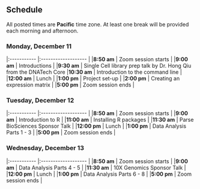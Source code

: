 ## Schedule

All posted times are **Pacific** time zone. At least one break will be provided each morning and afternoon.

### Monday, December 11

|:----------- |:------------------- |
|**8:50 am**  | Zoom session starts |
|**9:00 am**  | Introductions |
|**9:30 am**  | Single Cell library prep talk by Dr. Hong Qiu from the DNATech Core
|**10:30 am**  | Introduction to the command line |
|**12:00 am**  | Lunch |
|**1:00 pm**  | Project set-up |
|**2:00 pm**  | Creating an expression matrix |
|**5:00 pm** | Zoom session ends |

### Tuesday, December 12

|:----------- |:------------------- |
|**8:50 am**  | Zoom session starts |
|**9:00 am**  | Introduction to R |
|**11:00 am**  | Installing R packages |
|**11:30 am**  | Parse BioSciences Sponsor Talk |
|**12:00 pm**  | Lunch |
|**1:00 pm**  | Data Analysis Parts 1 - 3  |
|**5:00 pm** | Zoom session ends |

### Wednesday, December 13

|:----------- |:------------------- |
|**8:50 am**  | Zoom session starts |
|**9:00 am**   | Data Analysis Parts 4 - 5  |
|**11:30 am**  | 10X Genomics Sponsor Talk |
|**12:00 pm**  | Lunch |
|**1:00 pm**   | Data Analysis Parts 6 - 8  |
|**5:00 pm** | Zoom session ends |
